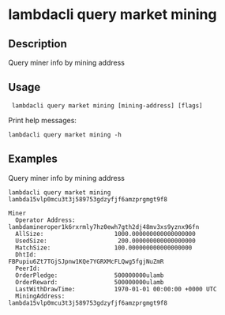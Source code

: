 # lambdacli query market mining

## Description

Query miner info by mining address

## Usage
```
 lambdacli query market mining [mining-address] [flags]
```

Print help messages:
```
lambdacli query market mining -h
```

## Examples

Query miner info by mining address
```
lambdacli query market mining lambda15vlp0mcu3t3j589753gdzyfjf6amzprgmgt9f8
```

```
Miner
  Operator Address:           lambdamineroper1k6rxrmly7hz0ewh7gth2dj48mv3xs9yznx96fn
  AllSize:                    1000.000000000000000000
  UsedSize:                    200.000000000000000000
  MatchSize:                  100.000000000000000000
  DhtId:                      FBPupiu6Zt7TGjSJpnw1KQe7YGRXMcFLQwg5fgjNuZmR
  PeerId:
  OrderPledge:                500000000ulamb
  OrderReward:                500000000ulamb
  LastWithDrawTime:           1970-01-01 00:00:00 +0000 UTC
  MiningAddress:              lambda15vlp0mcu3t3j589753gdzyfjf6amzprgmgt9f8
```
